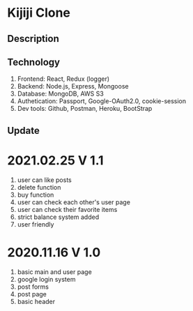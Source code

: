 # Kijiji Clone

## Description

## Technology

1. Frontend: React, Redux (logger)
2. Backend: Node.js, Express, Mongoose
3. Database: MongoDB, AWS S3
4. Authetication: Passport, Google-OAuth2.0, cookie-session
5. Dev tools: Github, Postman, Heroku, BootStrap

## Update

# 2021.02.25 V 1.1

1. user can like posts
2. delete function
3. buy function
4. user can check each other's user page
5. user can check their favorite items
6. strict balance system added
7. user friendly

# 2020.11.16 V 1.0

1. basic main and user page
2. google login system
3. post forms
4. post page
5. basic header
